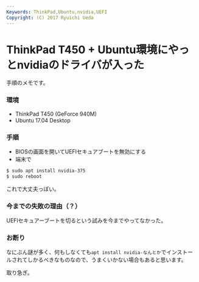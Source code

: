 ```yaml
---
Keywords: ThinkPad,Ubuntu,nvidia,UEFI
Copyright: (C) 2017 Ryuichi Ueda
---
```


# ThinkPad T450 + Ubuntu環境にやっとnvidiaのドライバが入った

手順のメモです。

### 環境

* ThinkPad T450 (GeForce 940M)
* Ubuntu 17.04 Desktop

### 手順

* BIOSの画面を開いてUEFIセキュアブートを無効にする
* 端末で

```bash
$ sudo apt install nvidia-375
$ sudo reboot
```

これで大丈夫っぽい。

### 今までの失敗の理由（？）

UEFIセキュアーブートを切るという試みを今までやってなかった。

### お断り

なにぶん謎が多く、何もしなくても`apt install nvidia-なんとか`でインストールされてしかるべきなものなので、うまくいかない場合もあると思います。


取り急ぎ。
